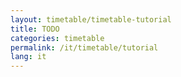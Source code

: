 ```yaml
---
layout: timetable/timetable-tutorial
title: TODO
categories: timetable
permalink: /it/timetable/tutorial
lang: it
---
```

